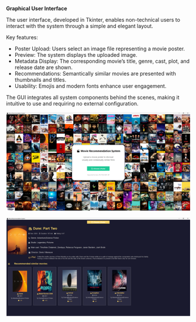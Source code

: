 **Graphical User Interface**

The user interface, developed in Tkinter, enables non-technical users to interact with the system through a simple and elegant layout.

Key features:
- Poster Upload: Users select an image file representing a movie poster.
- Preview: The system displays the uploaded image.
- Metadata Display: The corresponding movie’s title, genre, cast, plot, and release date are shown.
- Recommendations: Semantically similar movies are presented with thumbnails and titles.
- Usability: Emojis and modern fonts enhance user engagement.

The GUI integrates all system components behind the scenes, making it intuitive to use and requiring no external configuration.
        
![alt text](image.png)


![alt text](image-1.png)
